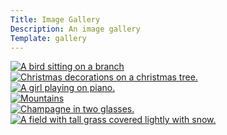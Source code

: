 ```yaml
---
Title: Image Gallery
Description: An image gallery
Template: gallery
---
```

<div class="gallery-item gallery-item-1">
    <a href="%base_url%/image/gallery/bird-2112x3169.jpg" target="_blank">
        <picture>
            <source media="(min-width: 768px)" srcset="%base_url%/image/gallery/bird-2112x3169.jpg?q=50&width=50%">
            <source media="(min-width: 425px)" srcset="%base_url%/image/gallery/bird-2112x3169.jpg?w=767">
            <img class="gallery-img" src="%base_url%/image/gallery/bird-2112x3169.jpg?h=700&w=600&crop-to-fit" alt="A bird sitting on a branch">
        </picture>
    </a>
</div>
<div class="gallery-item gallery-item-2">
    <a href="%base_url%/image/gallery/christmas-decorations-3868x5803.jpg" target="_blank">
        <picture>
            <source media="(min-width: 768px)" srcset="%base_url%/image/gallery/christmas-decorations-3868x5803.jpg?q=50&width=50%">
            <source media="(min-width: 425px)" srcset="%base_url%/image/gallery/christmas-decorations-3868x5803.jpg?w=767">
            <img class="gallery-img" src="%base_url%/image/gallery/christmas-decorations-3868x5803.jpg?w=375" alt="Christmas decorations on a christmas tree.">
        </picture>
    </a>
</div>
<div class="gallery-item gallery-item-3">
    <a href="%base_url%/image/gallery/girl-playing-piano-7360x4912.jpg" target="_blank">
        <picture>
            <source media="(min-width: 668px)" srcset="%base_url%/image/gallery/girl-playing-piano-7360x4912.jpg?q=50&width=50%">
            <source media="(min-width: 425px)" srcset="%base_url%/image/gallery/girl-playing-piano-7360x4912.jpg?w=767">
            <img class="gallery-img" src="%base_url%/image/gallery/girl-playing-piano-7360x4912.jpg?h=800&w=800&crop-to-fit" alt="A girl playing on piano.">
        </picture>
    </a>
</div>
<div class="gallery-item gallery-item-4">
    <a href="%base_url%/image/gallery/mountains-6000-4000.jpg" target="_blank">
        <picture>
            <source media="(min-width: 668px)" srcset="%base_url%/image/gallery/mountains-6000-4000.jpg?q=50&width=50%">
            <source media="(min-width: 425px)" srcset="%base_url%/image/gallery/mountains-6000-4000.jpg?w=767">
            <img class="gallery-img" src="%base_url%/image/gallery/mountains-6000-4000.jpg?width=50%" alt="Mountains">
        </picture>
    </a>
</div>
<div class="gallery-item gallery-item-5">
    <a href="%base_url%/image/gallery/new-year-champagne-2001x3000.jpg" target="_blank">
        <picture>
            <source media="(min-width: 768px)" srcset="%base_url%/image/gallery/new-year-champagne-2001x3000.jpg?q=50&width=50%">
            <source media="(min-width: 425px)" srcset="%base_url%/image/gallery/new-year-champagne-2001x3000.jpg?w=767">
            <img class="gallery-img" src="%base_url%/image/gallery/new-year-champagne-2001x3000.jpg?width=50%" alt="Champagne in two glasses.">
        </picture>
    </a>
</div>
<div class="gallery-item gallery-item-6">
    <a href="%base_url%/image/gallery/snow-on-field-4024x6048.jpg" target="_blank">
        <picture>
            <source media="(min-width: 768px)" srcset="%base_url%/image/gallery/snow-on-field-4024x6048.jpg?q=50&width=50%">
            <source media="(min-width: 425px)" srcset="%base_url%/image/gallery/snow-on-field-4024x6048.jpg?w=767">
            <img class="gallery-img" src="%base_url%/image/gallery/snow-on-field-4024x6048.jpg?width=50%" alt="A field with tall grass covered lightly with snow.">
        </picture>
    </a>
</div>
